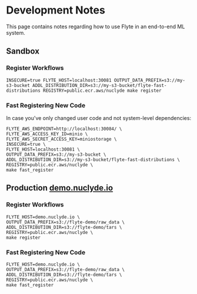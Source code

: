 # Development Notes

This page contains notes regarding how to use Flyte in an end-to-end ML
system.

## Sandbox

### Register Workflows

```
INSECURE=true FLYTE_HOST=localhost:30081 OUTPUT_DATA_PREFIX=s3://my-s3-bucket ADDL_DISTRIBUTION_DIR=s3://my-s3-bucket/flyte-fast-distributions REGISTRY=public.ecr.aws/nuclyde make register
```

### Fast Registering New Code

In case you've only changed user code and not system-level dependencies:

```
FLYTE_AWS_ENDPOINT=http://localhost:30084/ \
FLYTE_AWS_ACCESS_KEY_ID=minio \
FLYTE_AWS_SECRET_ACCESS_KEY=miniostorage \
INSECURE=true \
FLYTE_HOST=localhost:30081 \
OUTPUT_DATA_PREFIX=s3://my-s3-bucket \
ADDL_DISTRIBUTION_DIR=s3://my-s3-bucket/flyte-fast-distributions \
REGISTRY=public.ecr.aws/nuclyde \
make fast_register
```

## Production [demo.nuclyde.io](https://demo.nuclyde.io/console)

### Register Workflows

```
FLYTE_HOST=demo.nuclyde.io \
OUTPUT_DATA_PREFIX=s3://flyte-demo/raw_data \
ADDL_DISTRIBUTION_DIR=s3://flyte-demo/tars \
REGISTRY=public.ecr.aws/nuclyde \
make register
```

### Fast Registering New Code

```
FLYTE_HOST=demo.nuclyde.io \
OUTPUT_DATA_PREFIX=s3://flyte-demo/raw_data \
ADDL_DISTRIBUTION_DIR=s3://flyte-demo/tars \
REGISTRY=public.ecr.aws/nuclyde \
make fast_register
```
